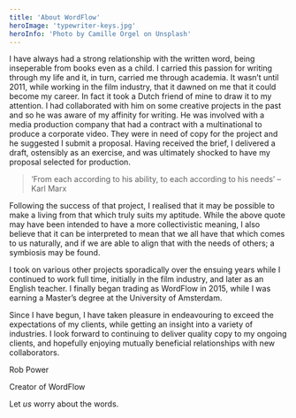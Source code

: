 ```yaml
---
title: 'About WordFlow'
heroImage: 'typewriter-keys.jpg'
heroInfo: 'Photo by Camille Orgel on Unsplash'
---
```

I have always had a strong relationship with the written word, being inseperable from books even as a child. I carried this passion for writing through my life and it, in turn, carried me through academia. It wasn’t until 2011, while working in the film industry, that it dawned on me that it could become my career. In fact it took a Dutch friend of mine to draw it to my attention. I had collaborated with him on some creative projects in the past and so he was aware of my affinity for writing. He was involved with a media production company that had a contract with a multinational to produce a corporate video. They were in need of copy for the project and he suggested I submit a proposal. Having received the brief, I delivered a draft, ostensibly as an exercise, and was ultimately shocked to have my proposal selected for production.

> ‘From each according to his ability, to each according to his needs’ – Karl Marx

Following the success of that project, I realised that it may be possible to make a living from that which truly suits my aptitude. While the above quote may have been intended to have a more collectivistic meaning, I also believe that it can be interpreted to mean that we all have that which comes to us naturally, and if we are able to align that with the needs of others; a symbiosis may be found.

I took on various other projects sporadically over the ensuing years while I continued to work full time, initially in the film industry, and later as an English teacher. I finally began trading as WordFlow in 2015, while I was earning a Master’s degree at the University of Amsterdam.

Since I have begun, I have taken pleasure in endeavouring to exceed the expectations of my clients, while getting an insight into a variety of industries. I look forward to continuing to deliver quality copy to my ongoing clients, and hopefully enjoying mutually beneficial relationships with new collaborators.

Rob Power

Creator of WordFlow

Let *us* worry about the words.
